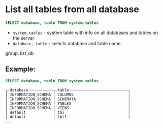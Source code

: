# List all tables from all database

```sql
SELECT database, table FROM system.tables
```

- `system.tables` - system table with info on all databases and tables on the server
- `database, table` - selects database and table name

group: list_db

## Example: 
```sql
SELECT database, table FROM system.tables
```
```
┌─database───────────┬─table──────────────────────────┐
│ INFORMATION_SCHEMA │ COLUMNS                        │
│ INFORMATION_SCHEMA │ SCHEMATA                       │
│ INFORMATION_SCHEMA │ TABLES                         │
│ INFORMATION_SCHEMA │ VIEWS                          │
│ default            │ tbl                            │
│ default            │ tbl1                           │
...
```

